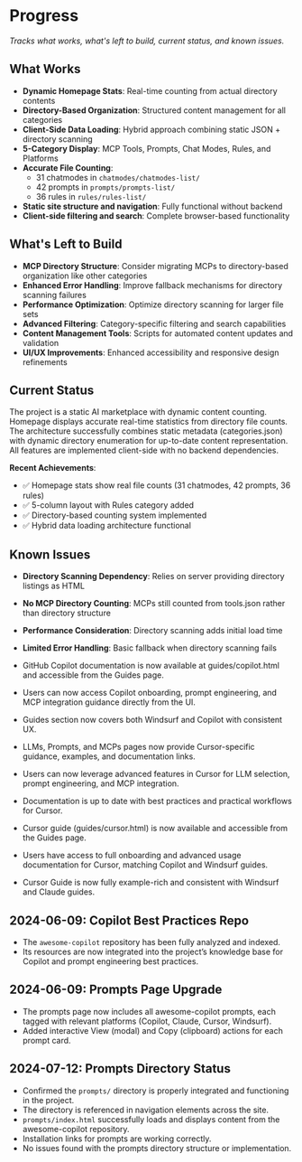 # Progress

_Tracks what works, what's left to build, current status, and known issues._

## What Works

- **Dynamic Homepage Stats**: Real-time counting from actual directory contents
- **Directory-Based Organization**: Structured content management for all categories
- **Client-Side Data Loading**: Hybrid approach combining static JSON + directory scanning
- **5-Category Display**: MCP Tools, Prompts, Chat Modes, Rules, and Platforms
- **Accurate File Counting**: 
  - 31 chatmodes in `chatmodes/chatmodes-list/`
  - 42 prompts in `prompts/prompts-list/`
  - 36 rules in `rules/rules-list/`
- **Static site structure and navigation**: Fully functional without backend
- **Client-side filtering and search**: Complete browser-based functionality

## What's Left to Build

- **MCP Directory Structure**: Consider migrating MCPs to directory-based organization like other categories
- **Enhanced Error Handling**: Improve fallback mechanisms for directory scanning failures
- **Performance Optimization**: Optimize directory scanning for larger file sets
- **Advanced Filtering**: Category-specific filtering and search capabilities
- **Content Management Tools**: Scripts for automated content updates and validation
- **UI/UX Improvements**: Enhanced accessibility and responsive design refinements

## Current Status

The project is a static AI marketplace with dynamic content counting. Homepage displays accurate real-time statistics from directory file counts. The architecture successfully combines static metadata (categories.json) with dynamic directory enumeration for up-to-date content representation. All features are implemented client-side with no backend dependencies.

**Recent Achievements**:
- ✅ Homepage stats show real file counts (31 chatmodes, 42 prompts, 36 rules)
- ✅ 5-column layout with Rules category added
- ✅ Directory-based counting system implemented
- ✅ Hybrid data loading architecture functional

## Known Issues

- **Directory Scanning Dependency**: Relies on server providing directory listings as HTML
- **No MCP Directory Counting**: MCPs still counted from tools.json rather than directory structure
- **Performance Consideration**: Directory scanning adds initial load time
- **Limited Error Handling**: Basic fallback when directory scanning fails

- GitHub Copilot documentation is now available at guides/copilot.html and accessible from the Guides page.
- Users can now access Copilot onboarding, prompt engineering, and MCP integration guidance directly from the UI.
- Guides section now covers both Windsurf and Copilot with consistent UX.
- LLMs, Prompts, and MCPs pages now provide Cursor-specific guidance, examples, and documentation links.
- Users can now leverage advanced features in Cursor for LLM selection, prompt engineering, and MCP integration.
- Documentation is up to date with best practices and practical workflows for Cursor.
- Cursor guide (guides/cursor.html) is now available and accessible from the Guides page.
- Users have access to full onboarding and advanced usage documentation for Cursor, matching Copilot and Windsurf guides.
- Cursor Guide is now fully example-rich and consistent with Windsurf and Claude guides.

## 2024-06-09: Copilot Best Practices Repo

- The `awesome-copilot` repository has been fully analyzed and indexed.
- Its resources are now integrated into the project’s knowledge base for Copilot and prompt engineering best practices.

## 2024-06-09: Prompts Page Upgrade

- The prompts page now includes all awesome-copilot prompts, each tagged with relevant platforms (Copilot, Claude, Cursor, Windsurf).
- Added interactive View (modal) and Copy (clipboard) actions for each prompt card.

## 2024-07-12: Prompts Directory Status

- Confirmed the `prompts/` directory is properly integrated and functioning in the project.
- The directory is referenced in navigation elements across the site.
- `prompts/index.html` successfully loads and displays content from the awesome-copilot repository.
- Installation links for prompts are working correctly.
- No issues found with the prompts directory structure or implementation.
